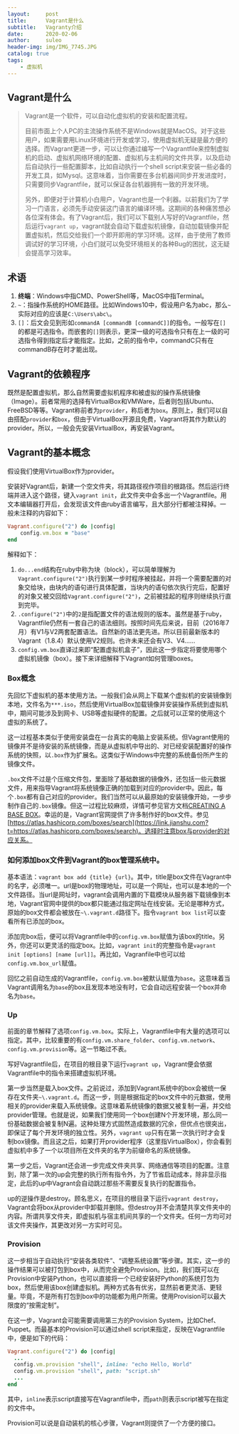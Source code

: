 ```yaml
---
layout:     post   
title:      Vagrant是什么 	
subtitle:   Vagranty介绍    
date:       2020-02-06 	
author:     suleo 	
header-img: img/IMG_7745.JPG	
catalog: true 	
tags:		
    - 虚拟机
---
```


## Vagrant是什么

>  Vagrant是一个软件，可以自动化虚拟机的安装和配置流程。
>
> 目前市面上个人PC的主流操作系统不是Windows就是MacOS。对于这些用户，如果需要用Linux环境进行开发或学习，使用虚拟机无疑是最方便的选择。而Vagrant更进一步，可以让你通过编写一个Vagrantfile来控制虚拟机的启动、虚拟机网络环境的配置、虚拟机与主机间的文件共享，以及启动后自动执行一些配置脚本，比如自动执行一个shell script来安装一些必备的开发工具，如Mysql。这意味着，当你需要在多台机器间同步开发进度时，只需要同步Vagrantfile，就可以保证各台机器拥有一致的开发环境。
>
> 另外，即便对于计算机小白用户，Vagrant也是一个利器。以前我们为了学习一门语言，必须先手动安装这门语言的编译环境。这期间的各种痛苦想必各位深有体会。有了Vagrant后，我们可以下载别人写好的Vagrantfile，然后运行`vagrant up`，vagrant就会自动下载虚拟机镜像，自动加载镜像并配置虚拟机，然后交给我们一个即开即用的学习环境。这样，由于使用了教师调试好的学习环境，小白们就可以免受环境相关的各种Bug的困扰，这无疑会提高学习效率。



## 术语

1. **终端**：Windows中指CMD、PowerShell等，MacOS中指Terminal。
2. `~`：指操作系统的HOME路径。比如Windows10中，假设用户名为abc，那么`~`实际对应的应该是`C:\Users\abc\`。
3. `[]`：后文会见到形如`commandA [commandB [commandC]]`的指令。一般写在`[]`的都是可选指令。而嵌套的`[]`则表示，更深一级的可选指令只有在上一级的可选指令得到指定后才能指定。比如，之前的指令中，commandC只有在commandB存在时才能出现。



## Vagrant的依赖程序

既然是配置虚拟机，那么自然需要虚拟机程序和被虚拟的操作系统镜像（Image）。前者常用的选择有VirtualBox和VMWare，后者则包括Ubuntu、FreeBSD等等。Vagrant称前者为`provider`，称后者为`box`。原则上，我们可以自由搭配`provider`和`box`，但由于VirtualBox开源且免费，Vagrant将其作为默认的provider。所以，一般会先安装VirtualBox，再安装Vagrant。



## Vagrant的基本概念

假设我们使用VirtualBox作为provider。

安装好Vagrant后，新建一个空文件夹，将其路径视作项目的根路径。然后运行终端并进入这个路径，键入`vagrant init`，此文件夹中会多出一个Vagrantfile。用文本编辑器打开后，会发现该文件由ruby语言编写，且大部分行都被注释掉。一般未注释的内容如下：

```ruby
Vagrant.configure("2") do |config|
    config.vm.box = "base"
end 
```

解释如下：

1. `do...end`结构在ruby中称为块（block），可以简单理解为`Vagrant.configure("2")`执行到某一步时程序被挂起，并将一个需要配置的对象交给块，由块内的语句进行具体配置，当块内的语句依次执行完后，配置好的对象又被交回给`Vagrant.configure("2")`，之前被挂起的程序则继续执行直到完毕。
2. `.configure("2")`中的`2`是指配置文件的语法规则的版本。虽然是基于ruby，Vagrantfile仍然有一套自己的语法细则。按照时间先后来说，目前（2016年7月）有V1与V2两套配置语法。自然新的语法更先进。所以目前最新版本的Vagrant（1.8.4）默认使用V2规则。也许未来还会有V3、V4……
3. `config.vm.box`直译过来即“配置虚拟机盒子”，因此这一步指定将要使用哪个虚拟机镜像（box）。接下来详细解释下Vagrant如何管理boxes。

### Box概念

先回忆下虚拟机的基本使用方法。一般我们会从网上下载某个虚拟机的安装镜像到本地，文件名为`***.iso`，然后使用VirtualBox加载镜像并安装操作系统到虚拟机中，期间可能涉及到网卡、USB等虚拟硬件的配置。之后就可以正常的使用这个虚拟的系统了。

这一过程基本类似于使用安装盘在一台真实的电脑上安装系统。但Vagrant使用的镜像并不是待安装的系统镜像，而是从虚拟机中导出的、对已经安装配置好的操作系统的快照，以`.box`作为扩展名。这类似于Windows中完整的系统备份所产生的镜像文件。

`.box`文件不过是个压缩文件包，里面除了基础数据的镜像外，还包括一些元数据文件，用来指导Vagrant将系统镜像正确的加载到对应的provider中。因此，每个`.box`都有自己对应的provider。我们当然可以从最原始的安装镜像开始，一步步制作自己的`.box`镜像。但这一过程比较麻烦，详情可参见官方文档[CREATING A BASE BOX](https://link.jianshu.com?t=https://www.vagrantup.com/docs/boxes/base.html)。幸运的是，Vagrant官网提供了许多制作好的box文件。参见[https://atlas.hashicorp.com/boxes/search](https://link.jianshu.com?t=https://atlas.hashicorp.com/boxes/search)。选择时注意box与provider的对应关系。



### 如何添加box文件到Vagrant的box管理系统中。

基本语法：`vagrant box add {title} {url}`。其中，title是box文件在Vagrant中的名字，必须唯一。url是box的物理地址，可以是一个网址，也可以是本地的一个文件路径。当url是网址时，vagrant会调用内置的下载模块从服务器下载镜像到本地，Vagrant官网中提供的box都只能通过指定网址在线安装。无论是哪种方式，原始的box文件都会被放在`~\.vagrant.d`路径下。指令`vagrant box list`可以查看所有已添加的box。

添加完box后，便可以将Vagrantfile中的`config.vm.box`赋值为该box的title。另外，你还可以更灵活的指定box。比如，`vagrant init`的完整指令是`vagrant init [options] [name [url]]`。再比如，Vagranfile中也可以给`config.vm.box_url`赋值。

回忆之前自动生成的Vagrantfile，`config.vm.box`被默认赋值为`base`。这意味着当Vagrant调用名为`base`的box且发现本地没有时，它会自动远程安装一个box并命名为`base`。

### Up

前面的章节解释了选项`config.vm.box`。实际上，Vagrantfile中有大量的选项可以指定。其中，比较重要的有`config.vm.share_folder`、`config.vm.network`、`config.vm.provision`等。这一节略过不表。

写好Vagrantfile后，在项目的根目录下运行`vagrant up`，Vagrant便会依据Vagrantfile中的指令来搭建虚拟机环境。

第一步当然是载入box文件。之前说过，添加到Vagrant系统中的box会被统一保存在文件夹`~\.vagrant.d`。而这一步，则是根据指定的box文件中的元数据，使用相关的provider来载入系统镜像。这意味着系统镜像的数据又被复制一遍，并交给provider管理。也就是说，如果我们使用同一个box创建N个开发环境，那么同一份基础数据会被复制N遍。这种处理方式固然造成数据的冗余，但优点也很突出，即保证了每个开发环境的独立性。另外，`vagrant up`只有在第一次执行时才会复制box镜像。而且这之后，如果打开provider程序（这里指VirtualBox），你会看到虚拟机中多了一个以项目所在文件夹的名字为前缀命名的系统镜像。

第一步之后，Vagrant还会进一步完成文件夹共享、网络通信等项目的配置。注意到，除了第一次的up会完整的执行所有指令外，为了节省启动成本，除非显示指定，此后的up中Vagrant会自动跳过那些不需要反复执行的配置指令。

up的逆操作是destroy。顾名思义，在项目的根目录下运行`vagrant destroy`，Vagrant会将box从provider中卸载并删除。但destroy并不会清楚共享文件夹中的内容。所谓共享文件夹，即虚拟机与宿主机间共享的一个文件夹。任何一方均可对该文件夹操作，其更改对另一方实时可见。

### Provision

这一步相当于自动执行“安装各类软件”、“调整系统设置”等步骤。其实，这一步的操作结果可以被打包到box中，从而完全避免Provision。比如，我们既可以在Provision中安装Python，也可以直接将一个已经安装好Python的系统打包为box，然后使用该box创建虚拟机。两种方式各有优劣，显然前者更灵活、更轻量。毕竟，不是所有打包到box中的功能都为用户所需。使用Provision可以最大限度的“按需定制”。

在这一步，Vagrant会可能需要调用第三方的Provision System，比如Chef、Puppet。而最基本的Provision可以通过shell script来指定，反映在Vagrantfile中，便是如下的代码：



```ruby
Vagrant.configure("2") do |config|
  ...
  config.vm.provision "shell", inline: "echo Hello, World"
  config.vm.provision "shell", path: "script.sh"
  ...
end
```

其中，`inline`表示script直接写在Vagrantfile中，而`path`则表示script被写在指定的文件中。

Provision可以说是自动装机的核心步骤，Vagrant则提供了一个方便的接口。
